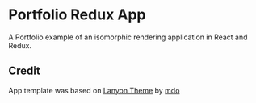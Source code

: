 # Portfolio Redux App

A Portfolio example of an isomorphic rendering application in React and Redux.

## Credit

App template was based on [Lanyon Theme](https://github.com/poole/lanyon) by [mdo](https://github.com/mdo)
